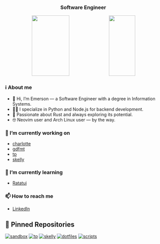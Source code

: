 <!--
<div align="center">
  <img height="350" alt="image" src="https://github.com/user-attachments/assets/565f92ec-074d-4da7-a41a-19a80a3cc926" />
</div>
-->

<h3 align="center">
  Software Engineer
</h3>

<div align="center">  
  <img width="49%" height="195px" src="https://github-readme-stats.vercel.app/api?username=emersonmx&theme=onedark&show_icons=true&bg_color=00000000&hide_border=true" /> 
  <img width="41%" height="195px" src="https://github-readme-stats.vercel.app/api/top-langs/?username=emersonmx&theme=onedark&show_icons=true&layout=compact&hide=html,css,cmake,php&size_weight=0.5&count_weight=0.5&langs_count=8&bg_color=00000000&hide_border=true" />
</div>

### ℹ️ About me

- 👋 Hi, I’m Emerson — a Software Engineer with a degree in Information Systems.
- 👨‍💻 I specialize in Python and Node.js for backend development.
- 🦀 Passionate about Rust and always exploring its potential.
- 🤓 Neovim user and Arch Linux user — by the way.

### 🔭 I’m currently working on

- [charlotte](https://github.com/emersonmx/charlotte)
- [gdfmt](https://github.com/emersonmx/gdfmt)
- [tp](https://github.com/emersonmx/tp)
- [skelly](https://github.com/emersonmx/skelly)

### 🌱 I’m currently learning

- [Ratatui](https://ratatui.rs/)

### 📫 How to reach me

- [LinkedIn](https://www.linkedin.com/in/emersonmx/)

## 📌 Pinned Repositories

[![sandbox](https://github-readme-stats.vercel.app/api/pin/?username=emersonmx&repo=sandbox&theme=onedeark&bg_color=00000000&hide_border=true)](https://github.com/emersonmx/sandbox)
[![tp](https://github-readme-stats.vercel.app/api/pin/?username=emersonmx&repo=tp&bg_color=00000000&hide_border=true)](https://github.com/emersonmx/tp)
[![skelly](https://github-readme-stats.vercel.app/api/pin/?username=emersonmx&repo=skelly&bg_color=00000000&hide_border=true)](https://github.com/emersonmx/skelly)
[![dotfiles](https://github-readme-stats.vercel.app/api/pin/?username=emersonmx&repo=dotfiles&bg_color=00000000&hide_border=true)](https://github.com/emersonmx/dotfiles)
[![scripts](https://github-readme-stats.vercel.app/api/pin/?username=emersonmx&repo=scripts&bg_color=00000000&hide_border=true)](https://github.com/emersonmx/scripts)

<!--
**emersonmx/emersonmx** is a ✨ _special_ ✨ repository because its `README.md` (this file) appears on your GitHub profile.

Here are some ideas to get you started:

- 🔭 I’m currently working on ...
- 🌱 I’m currently learning ...
- 👯 I’m looking to collaborate on ...
- 🤔 I’m looking for help with ...
- 💬 Ask me about ...
- 📫 How to reach me: ...
- 😄 Pronouns: ...
- ⚡ Fun fact: ...
-->
